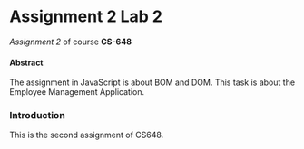 # **Assignment 2 Lab 2**
_Assignment 2_ of course **CS-648**

#### Abstract
The assignment in JavaScript is about BOM and DOM.
This task is about the Employee Management Application.

### Introduction
This is the second assignment of CS648. 

